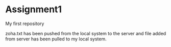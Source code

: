 Assignment1
===========

My first repository

zoha.txt has been pushed from the local system to the server and file added from server has been pulled to my local system.
